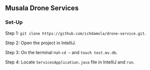 ## Musala Drone Services

### Set-Up
 Step 1: ```git clone https://github.com/ichdamola/drone-service.git```.
 
Step 2: Open the project in IntelliJ.

Step 3: On the terminal run ```cd ~``` and ```touch test.mv.db```.

Step 4: Locate ```ServicesApplication.java``` file in IntelliJ and ```run```.
